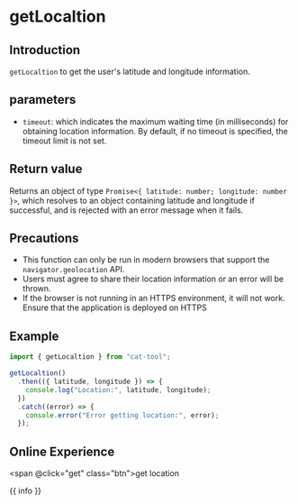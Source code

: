 # getLocaltion

## Introduction

`getLocaltion` to get the user's latitude and longitude information.

## parameters

- `timeout`: which indicates the maximum waiting time (in milliseconds) for obtaining location information. By default, if no timeout is specified, the timeout limit is not set.

## Return value

Returns an object of type `Promise<{ latitude: number; longitude: number }>`, which resolves to an object containing latitude and longitude if successful, and is rejected with an error message when it fails.

## Precautions

- This function can only be run in modern browsers that support the `navigator.geolocation` API.
- Users must agree to share their location information or an error will be thrown.
- If the browser is not running in an HTTPS environment, it will not work. Ensure that the application is deployed on HTTPS

## Example

```js
import { getLocaltion } from "cat-tool";

getLocaltion()
  .then(({ latitude, longitude }) => {
    console.log("Location:", latitude, longitude);
  })
  .catch((error) => {
    console.error("Error getting location:", error);
  });
```

## Online Experience

<span @click="get" class="btn">get location</span>

<div>{{ info }}</div>

<script setup>
import { onMounted, ref } from 'vue'
let get = null
let info = ref('')
onMounted(() => {
  import('../../../es/index.js').then((module) => {
    let {getLocaltion} = module
    get = ()=> {
      getLocaltion().then(({latitude, longitude})=> {
        info.value = `Location: latitude: ${latitude}, longitude: ${longitude}`
      }).catch(()=> {
        info.value = `getting location Error`
      })
    }
  })
})
</script>
<style scoped>
.btn {
  padding: 8px 20px;
  font-size: 16px;
  border-radius: 6px;
  border: 1px solid #dcdfe6;
  background-color: #409eff;
  color: #fff;
  cursor: pointer;
  margin-right: 10px;
  display: inline-block;
  user-select: none;
}
.btn:hover {
  background-color: #66b1ff;
}
</style>
